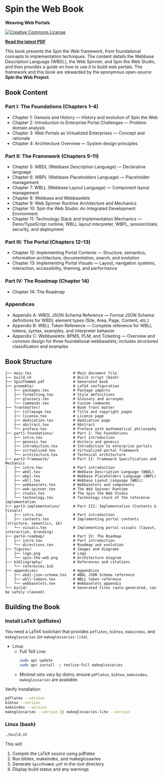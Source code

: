 # Spin the Web Book

**Weaving Web Portals**

[![Creative Commons License](https://img.shields.io/badge/License-CC%20BY--SA%204.0-lightgrey.svg)](https://creativecommons.org/licenses/by-sa/4.0/)

[**Read the latest PDF**](https://spintheweb.github.io/book/SpinTheWeb.pdf)

This book presents the Spin the Web framework, from foundational concepts to
implementation techniques. The content details the Webbase Description Language
(WBDL), the Web Spinner, and Spin the Web Studio, and then provides a guide on
how to use it to build web portals. The framework and this book are stewarded by
the eponymous open-source **Spin the Web Project**.

## Book Content

### Part I: The Foundations (Chapters 1–4)

- Chapter 1: Genesis and History — History and evolution of Spin the Web
- Chapter 2: Introduction to Enterprise Portal Challenges — Problem domain
  analysis
- Chapter 3: Web Portals as Virtualized Enterprises — Concept and rationale
- Chapter 4: Architecture Overview — System design principles

### Part II: The Framework (Chapters 5–11)

- Chapter 5: WBDL (Webbase Description Language) — Declarative language
- Chapter 6: WBPL (Webbase Placeholders Language) — Placeholder management
- Chapter 7: WBLL (Webbase Layout Language) — Component layout management
- Chapter 8: Webbase and Webbaselets
- Chapter 9: Web Spinner Runtime Architecture and Mechanics
- Chapter 10: Spin the Web Studio: An Integrated Development Environment
- Chapter 11: Technology Stack and Implementation Mechanics — Deno/TypeScript
  runtime, WBLL layout interpreter, WBPL, session/state, security, and
  deployment

### Part III: The Portal (Chapters 12–13)

- Chapter 12: Implementing Portal Contents — Structure, semantics, information
  architecture, documentation, search, and evolution
- Chapter 13: Implementing Portal Visuals — Layout, navigation systems,
  interaction, accessibility, theming, and performance

### Part IV: The Roadmap (Chapter 14)

- Chapter 14: The Roadmap

### Appendices

- Appendix A: WBDL JSON Schema Reference — Formal JSON Schema definitions for
  WBDL element types (Site, Area, Page, Content, etc.)
- Appendix B: WBLL Token Reference — Complete reference for WBLL tokens, syntax,
  examples, and interpreter behavior
- Appendix C: Webbaselets: BPMS, PLM, and Ticketing — Overview and common design
  for three foundational webbaselets; includes structured classification and
  examples

## Book Structure

```
├── main.tex                   # Main document file
├── build.sh                   # Build script (bash)
├── SpinTheWeb.pdf             # Generated book
├── preamble/                  # LaTeX configuration
│   ├── packages.tex           # Package imports
│   ├── formatting.tex         # Style definitions
│   ├── glossary.tex           # Glossary and acronyms
│   └── commands.tex           # Custom commands
├── frontmatter/               # Book front matter
│   ├── titlepage.tex          # Title and copyright pages
│   ├── license.tex            # License page
│   ├── dedication.tex         # Dedication page
│   ├── abstract.tex           # Abstract
│   └── preface.tex            # Preface with mathematical philosophy
├── part1-foundations/         # Part I: The Foundations
│   ├── intro.tex              # Part introduction
│   ├── genesis.tex            # History and genesis
│   ├── introduction.tex       # Introduction to enterprise portals
│   ├── virtualized.tex        # Virtualized portal framework
│   └── architecture.tex       # Technical architecture
├── part2-framework/           # Part II: Framework Specification and Mechanics
│   ├── intro.tex              # Part introduction
│   ├── wbdl.tex               # Webbase Description Language (WBDL)
│   ├── wbpl.tex               # Webbase Placeholders Language (WBPL)
│   ├── wbll.tex               # Webbase Layout Language (WBLL)
│   ├── webbaselets.tex        # Webbaselets and components
│   ├── web-spinner.tex        # The Web Spinner Runtime
│   ├── studio.tex             # The Spin the Web Studio
│   └── technology.tex         # Technology stack of the reference implementation
├── part3-implementation/      # Part III: Implementation (Contents & Visuals)
│   ├── intro.tex              # Part introduction
│   ├── contents.tex           # Implementing portal contents (structure, semantics, IA)
│   └── visuals.tex            # Implementing portal visuals (layout, interaction, branding)
├── part4-roadmap/             # Part IV: The Roadmap
│   ├── intro.tex              # Part introduction
│   └── directions.tex         # Roadmap and evolution
├── figures/                   # Images and diagrams
│   ├── logo.png               # Logo
│   └── spin-the-web.png       # Architecture diagram
├── bibliography/              # References and citations
│   └── references.bib
├── appendices/                # Appendices
│   ├── wbdl-json-schema.tex   # WBDL JSON Schema reference
│   ├── wbll-tokens.tex        # WBLL token reference
│   └── webbaselets.tex        # Webbaselets appendix
└── build/                     # Generated files (auto-generated, can be safely cleaned)
```

## Building the Book

### Install LaTeX (pdflatex)

You need a LaTeX toolchain that provides `pdflatex`, `bibtex`, `makeindex`, and
`makeglossaries` (or `makeglossaries-lite`).

- Linux
  - Full TeX Live:
    ```bash
    sudo apt update
    sudo apt install -y texlive-full makeglossaries
    ```
  - Minimal sets vary by distro; ensure `pdflatex`, `bibtex`, `makeindex`,
    `makeglossaries` are available.

Verify installation:

```bash
pdflatex --version
bibtex --version
makeindex --version
makeglossaries --version || makeglossaries-lite --version
```

### Linux (bash)

```bash
./build.sh
```

This will:

1. Compile the LaTeX source using pdflatex
2. Run bibtex, makeindex, and makeglossaries
3. Generate `SpinTheWeb.pdf` in the root directory
4. Display build status and any warnings
